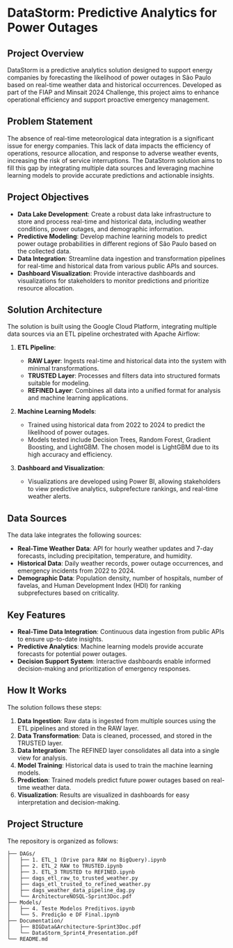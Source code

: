 # DataStorm: Predictive Analytics for Power Outages

## Project Overview
DataStorm is a predictive analytics solution designed to support energy companies by forecasting the likelihood of power outages in São Paulo based on real-time weather data and historical occurrences. Developed as part of the FIAP and Minsait 2024 Challenge, this project aims to enhance operational efficiency and support proactive emergency management.

## Problem Statement
The absence of real-time meteorological data integration is a significant issue for energy companies. This lack of data impacts the efficiency of operations, resource allocation, and response to adverse weather events, increasing the risk of service interruptions. The DataStorm solution aims to fill this gap by integrating multiple data sources and leveraging machine learning models to provide accurate predictions and actionable insights.

## Project Objectives
- **Data Lake Development**: Create a robust data lake infrastructure to store and process real-time and historical data, including weather conditions, power outages, and demographic information.
- **Predictive Modeling**: Develop machine learning models to predict power outage probabilities in different regions of São Paulo based on the collected data.
- **Data Integration**: Streamline data ingestion and transformation pipelines for real-time and historical data from various public APIs and sources.
- **Dashboard Visualization**: Provide interactive dashboards and visualizations for stakeholders to monitor predictions and prioritize resource allocation.

## Solution Architecture
The solution is built using the Google Cloud Platform, integrating multiple data sources via an ETL pipeline orchestrated with Apache Airflow:

1. **ETL Pipeline**:  
   - **RAW Layer**: Ingests real-time and historical data into the system with minimal transformations.
   - **TRUSTED Layer**: Processes and filters data into structured formats suitable for modeling.
   - **REFINED Layer**: Combines all data into a unified format for analysis and machine learning applications.
   
2. **Machine Learning Models**:  
   - Trained using historical data from 2022 to 2024 to predict the likelihood of power outages.  
   - Models tested include Decision Trees, Random Forest, Gradient Boosting, and LightGBM. The chosen model is LightGBM due to its high accuracy and efficiency.

3. **Dashboard and Visualization**:  
   - Visualizations are developed using Power BI, allowing stakeholders to view predictive analytics, subprefecture rankings, and real-time weather alerts.

## Data Sources
The data lake integrates the following sources:
- **Real-Time Weather Data**: API for hourly weather updates and 7-day forecasts, including precipitation, temperature, and humidity.
- **Historical Data**: Daily weather records, power outage occurrences, and emergency incidents from 2022 to 2024.
- **Demographic Data**: Population density, number of hospitals, number of favelas, and Human Development Index (HDI) for ranking subprefectures based on criticality.

## Key Features
- **Real-Time Data Integration**: Continuous data ingestion from public APIs to ensure up-to-date insights.
- **Predictive Analytics**: Machine learning models provide accurate forecasts for potential power outages.
- **Decision Support System**: Interactive dashboards enable informed decision-making and prioritization of emergency responses.

## How It Works
The solution follows these steps:
1. **Data Ingestion**: Raw data is ingested from multiple sources using the ETL pipelines and stored in the RAW layer.
2. **Data Transformation**: Data is cleaned, processed, and stored in the TRUSTED layer.
3. **Data Integration**: The REFINED layer consolidates all data into a single view for analysis.
4. **Model Training**: Historical data is used to train the machine learning models.
5. **Prediction**: Trained models predict future power outages based on real-time weather data.
6. **Visualization**: Results are visualized in dashboards for easy interpretation and decision-making.

## Project Structure
The repository is organized as follows:

```plaintext
├── DAGs/
│   ├── 1. ETL_1 (Drive para RAW no BigQuery).ipynb
│   ├── 2. ETL_2 RAW to TRUSTED.ipynb
│   ├── 3. ETL_3 TRUSTED to REFINED.ipynb
│   ├── dags_etl_raw_to_trusted_weather.py
│   ├── dags_etl_trusted_to_refined_weather.py
│   ├── dags_weather_data_pipeline_dag.py
│   └── ArchitectureNOSQL-Sprint3Doc.pdf
├── Models/
│   ├── 4. Teste Modelos Preditivos.ipynb
│   └── 5. Predição e DF Final.ipynb
├── Documentation/
│   ├── BIGData&Architecture-Sprint3Doc.pdf
│   └── DataStorm_Sprint4_Presentation.pdf
└── README.md
